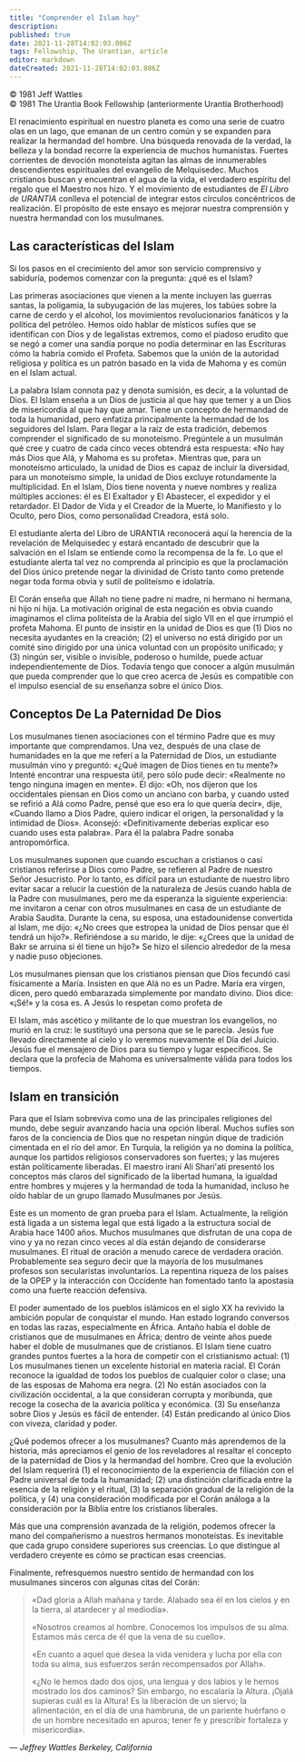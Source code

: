 ```yaml
---
title: "Comprender el Islam hoy"
description: 
published: true
date: 2021-11-28T14:02:03.086Z
tags: Fellowship, The Urantian, article
editor: markdown
dateCreated: 2021-11-28T14:02:03.086Z
---
```


<p class="v-card v-sheet theme--light grey lighten-3 px-2">© 1981 Jeff Wattles<br>© 1981 The Urantia Book Fellowship (anteriormente Urantia Brotherhood)</p>


El renacimiento espiritual en nuestro planeta es como una serie de cuatro olas en un lago, que emanan de un centro común y se expanden para realizar la hermandad del hombre. Una búsqueda renovada de la verdad, la belleza y la bondad recorre la experiencia de muchos humanistas. Fuertes corrientes de devoción monoteísta agitan las almas de innumerables descendientes espirituales del evangelio de Melquisedec. Muchos cristianos buscan y encuentran el agua de la vida, el verdadero espíritu del regalo que el Maestro nos hizo. Y el movimiento de estudiantes de _El Libro de URANTIA_ conlleva el potencial de integrar estos círculos concéntricos de realización. El propósito de este ensayo es mejorar nuestra comprensión y nuestra hermandad con los musulmanes.

## Las características del Islam

Si los pasos en el crecimiento del amor son servicio comprensivo y sabiduría, podemos comenzar con la pregunta: ¿qué es el Islam?

Las primeras asociaciones que vienen a la mente incluyen las guerras santas, la poligamia, la subyugación de las mujeres, los tabúes sobre la carne de cerdo y el alcohol, los movimientos revolucionarios fanáticos y la política del petróleo. Hemos oído hablar de místicos sufíes que se identifican con Dios y de legalistas extremos, como el piadoso erudito que se negó a comer una sandía porque no podía determinar en las Escrituras cómo la habría comido el Profeta. Sabemos que la unión de la autoridad religiosa y política es un patrón basado en la vida de Mahoma y es común en el Islam actual.

La palabra Islam connota paz y denota sumisión, es decir, a la voluntad de Dios. El Islam enseña a un Dios de justicia al que hay que temer y a un Dios de misericordia al que hay que amar. Tiene un concepto de hermandad de toda la humanidad, pero enfatiza principalmente la hermandad de los seguidores del Islam. Para llegar a la raíz de esta tradición, debemos comprender el significado de su monoteísmo. Pregúntele a un musulmán qué cree y cuatro de cada cinco veces obtendrá esta respuesta: «No hay más Dios que Alá, y Mahoma es su profeta». Mientras que, para un monoteísmo articulado, la unidad de Dios es capaz de incluir la diversidad, para un monoteísmo simple, la unidad de Dios excluye rotundamente la multiplicidad. En el Islam, Dios tiene noventa y nueve nombres y realiza múltiples acciones: él es El Exaltador y El Abastecer, el expedidor y el retardador. El Dador de Vida y el Creador de la Muerte, lo Manifiesto y lo Oculto, pero Dios, como personalidad Creadora, está solo.

El estudiante alerta del Libro de URANTIA reconocerá aquí la herencia de la revelación de Melquisedec y estará encantado de descubrir que la salvación en el Islam se entiende como la recompensa de la fe. Lo que el estudiante alerta tal vez no comprenda al principio es que la proclamación del Dios único pretende negar la divinidad de Cristo tanto como pretende negar toda forma obvia y sutil de politeísmo e idolatría.

El Corán enseña que Allah no tiene padre ni madre, ni hermano ni hermana, ni hijo ni hija. La motivación original de esta negación es obvia cuando imaginamos el clima politeísta de la Arabia del siglo VII en el que irrumpió el profeta Mahoma. El punto de insistir en la unidad de Dios es que (1) Dios no necesita ayudantes en la creación; (2) el universo no está dirigido por un comité sino dirigido por una única voluntad con un propósito unificado; y (3) ningún ser, visible o invisible, poderoso o humilde, puede actuar independientemente de Dios. Todavía tengo que conocer a algún musulmán que pueda comprender que lo que creo acerca de Jesús es compatible con el impulso esencial de su enseñanza sobre el único Dios.

## Conceptos De La Paternidad De Dios

Los musulmanes tienen asociaciones con el término Padre que es muy importante que comprendamos. Una vez, después de una clase de humanidades en la que me referí a la Paternidad de Dios, un estudiante musulmán vino y preguntó: «¿Qué imagen de Dios tienes en tu mente?» Intenté encontrar una respuesta útil, pero sólo pude decir: «Realmente no tengo ninguna imagen en mente». Él dijo: «Oh, nos dijeron que los occidentales piensan en Dios como un anciano con barba, y cuando usted se refirió a Alá como Padre, pensé que eso era lo que quería decir», dije, «Cuando llamo a Dios Padre, quiero  indicar el origen, la personalidad y la intimidad de Dios». Aconsejó: «Definitivamente deberías explicar eso cuando uses esta palabra». Para él la palabra Padre sonaba antropomórfica.

Los musulmanes suponen que cuando escuchan a cristianos o casi cristianos referirse a Dios como Padre, se refieren al Padre de nuestro Señor Jesucristo. Por lo tanto, es difícil para un estudiante de nuestro libro evitar sacar a relucir la cuestión de la naturaleza de Jesús cuando habla de la Padre con musulmanes, pero me da esperanza la siguiente experiencia: me invitaron a cenar con otros musulmanes en casa de un estudiante de Arabia Saudita. Durante la cena, su esposa, una estadounidense convertida al Islam, me dijo: «¿No crees que estropea la unidad de Dios pensar que él tendrá un hijo?». Refiriéndose a su marido, le dije: «¿Crees que la unidad de Bakr se arruina si él tiene un hijo?» Se hizo el silencio alrededor de la mesa y nadie puso objeciones.

Los musulmanes piensan que los cristianos piensan que Dios fecundó casi físicamente a María. Insisten en que Alá no es un Padre. María era virgen, dicen, pero quedó embarazada simplemente por mandato divino. Dios dice: «¡Sé!» y la cosa es. A Jesús lo respetan como profeta de

El Islam, más ascético y militante de lo que muestran los evangelios, no murió en la cruz: le sustituyó una persona que se le parecía. Jesús fue llevado directamente al cielo y lo veremos nuevamente el Día del Juicio. Jesús fue el mensajero de Dios para su tiempo y lugar específicos. Se declara que la profecía de Mahoma es universalmente válida para todos los tiempos.

## Islam en transición

Para que el Islam sobreviva como una de las principales religiones del mundo, debe seguir avanzando hacia una opción liberal. Muchos sufíes son faros de la conciencia de Dios que no respetan ningún dique de tradición cimentada en el río del amor. En Turquía, la religión ya no domina la política, aunque los partidos religiosos conservadores son fuertes; y las mujeres están políticamente liberadas. El maestro iraní Ali Shari'ati presentó los conceptos más claros del significado de la libertad humana, la igualdad entre hombres y mujeres y la hermandad de toda la humanidad, incluso he oído hablar de un grupo llamado Musulmanes por Jesús.

Este es un momento de gran prueba para el Islam. Actualmente, la religión está ligada a un sistema legal que está ligado a la estructura social de Arabia hace 1400 años. Muchos musulmanes que disfrutan de una copa de vino y ya no rezan cinco veces al día están dejando de considerarse musulmanes. El ritual de oración a menudo carece de verdadera oración. Probablemente sea seguro decir que la mayoría de los musulmanes profesos son secularistas involuntarios. La repentina riqueza de los países de la OPEP y la interacción con Occidente han fomentado tanto la apostasía como una fuerte reacción defensiva.

El poder aumentado de los pueblos islámicos en el siglo XX ha revivido la ambición popular de conquistar el mundo. Han estado logrando conversos en todas las razas, especialmente en África. Antaño había el doble de cristianos que de musulmanes en África; dentro de veinte años puede haber el doble de musulmanes que de cristianos. El Islam tiene cuatro grandes puntos fuertes a la hora de competir con el cristianismo actual: (1) Los musulmanes tienen un excelente historial en materia racial. El Corán reconoce la igualdad de todos los pueblos de cualquier color o clase; una de las esposas de Mahoma era negra. (2) No están asociados con la civilización occidental, a la que consideran corrupta y moribunda, que recoge la cosecha de la avaricia política y económica. (3) Su enseñanza sobre Dios y Jesús es fácil de entender. (4) Están predicando al único Dios con viveza, claridad y poder.

¿Qué podemos ofrecer a los musulmanes? Cuanto más aprendemos de la historia, más apreciamos el genio de los reveladores al resaltar el concepto de la paternidad de Dios y la hermandad del hombre. Creo que la evolución del Islam requerirá (1) el reconocimiento de la experiencia de filiación con el Padre universal de toda la humanidad; (2) una distinción clarificada entre la esencia de la religión y el ritual, (3) la separación gradual de la religión de la política, y (4) una consideración modificada por el Corán análoga a la consideración por la Biblia entre los cristianos liberales.

Más que una comprensión avanzada de la religión, podemos ofrecer la mano del compañerismo a nuestros hermanos monoteístas. Es inevitable que cada grupo considere superiores sus creencias. Lo que distingue al verdadero creyente es cómo se practican esas creencias.

Finalmente, refresquemos nuestro sentido de hermandad con los musulmanes sinceros con algunas citas del Corán:

> «Dad gloria a Allah mañana y tarde. Alabado sea él en los cielos y en la tierra, al atardecer y al mediodía».
> 
> «Nosotros creamos al hombre. Conocemos los impulsos de su alma. Estamos más cerca de él que la vena de su cuello».
> 
> «En cuanto a aquel que desea la vida venidera y lucha por ella con toda su alma, sus esfuerzos serán recompensados por Allah».
> 
> «¿No le hemos dado dos ojos, una lengua y dos labios y le hemos mostrado los dos caminos? Sin embargo, no escalaría la Altura. ¡Ojalá supieras cuál es la Altura! Es la liberación de un siervo; la alimentación, en el día de una hambruna, de un pariente huérfano o de un hombre necesitado en apuros; tener fe y prescribir fortaleza y misericordia».

— _Jeffrey Wattles_
_Berkeley, California_

